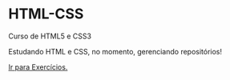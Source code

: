 # HTML-CSS
 Curso de HTML5 e CSS3
 
 Estudando HTML e CSS, no momento, gerenciando repositórios!

<a href="https://nikollllllas.github.io/HTML-CSS/exercicios/ex018/index.html">Ir para Exercícios.</a>